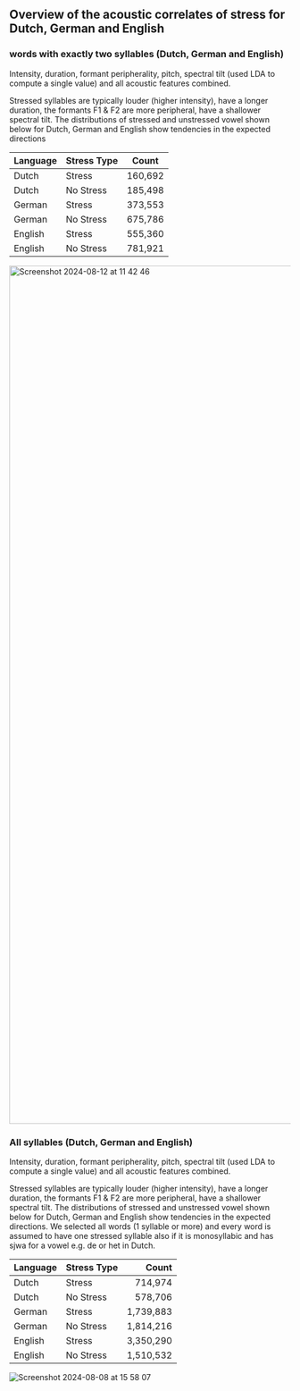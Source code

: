 ## Overview of the acoustic correlates of stress for Dutch, German and English

### words with exactly two syllables (Dutch, German and English)
Intensity, duration, formant peripherality, pitch, spectral tilt (used LDA to compute a single value) and all acoustic features combined.

Stressed syllables are typically louder (higher intensity), have a longer duration, the formants F1 & F2 are more peripheral, have a shallower spectral tilt. The distributions of stressed and unstressed vowel shown below for Dutch, German and English show tendencies in the expected directions

| Language | Stress Type  |   Count  |
|----------|--------------|----------|
| Dutch    | Stress       |   160,692|
| Dutch    | No Stress    |   185,498|
| German   | Stress       |   373,553|
| German   | No Stress    |   675,786|
| English  | Stress       |   555,360|
| English  | No Stress    |   781,921|


<img width="1536" alt="Screenshot 2024-08-12 at 11 42 46" src="https://github.com/user-attachments/assets/dd8b81d5-7a71-49de-9e4b-d7273d690f30">



### All syllables (Dutch, German and English)

Intensity, duration, formant peripherality, pitch, spectral tilt (used LDA to compute a single value) and all acoustic features combined.

Stressed syllables are typically louder (higher intensity), have a longer duration, the formants F1 & F2 are more peripheral, have a shallower spectral tilt. The distributions of stressed and unstressed vowel shown below for Dutch, German and English show tendencies in the expected directions. We selected all words (1 syllable or more) and every word is assumed to have one stressed syllable also if it is monosyllabic and has sjwa for a vowel e.g. de or het in Dutch.

| Language | Stress Type  |      Count |
|----------|--------------|-----------:|
| Dutch    | Stress       |     714,974 |
| Dutch    | No Stress    |     578,706 |
| German   | Stress       |   1,739,883 |
| German   | No Stress    |   1,814,216 |
| English  | Stress       |   3,350,290 |
| English  | No Stress    |   1,510,532 |


![Screenshot 2024-08-08 at 15 58 07](https://github.com/user-attachments/assets/bdb1ad56-e31a-4efc-844c-3e1051229f0f)
